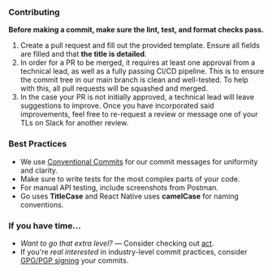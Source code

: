 ### Contributing

**Before making a commit, make sure the lint, test, and format checks pass.**

1. Create a pull request and fill out the provided template. Ensure all fields are filled and that **the title is detailed**.
2. In order for a PR to be merged, it requires at least one approval from a technical lead, as well as a fully passing CI/CD pipeline. This is to ensure the commit tree in our main branch is clean and well-tested. To help with this, all pull requests will be squashed and merged.
3. In the case your PR is not initially approved, a technical lead will leave suggestions to improve. Once you have incorporated said improvements, feel free to re-request a review or message one of your TLs on Slack for another review.

### Best Practices

- We use [Conventional Commits](https://www.conventionalcommits.org/en/v1.0.0/) for our commit messages for uniformity and clarity.
- Make sure to write tests for the most complex parts of your code.
- For manual API testing, include screenshots from Postman.
- Go uses **TitleCase** and React Native uses **camelCase** for naming conventions.

### If you have time...
- *Want to go that extra level?* — Consider checking out [act](https://github.com/nektos/act).
- If you're *real interested* in industry-level commit practices, consider [GPG/PGP signing](https://docs.github.com/en/authentication/managing-commit-signature-verification/signing-commits) your commits.